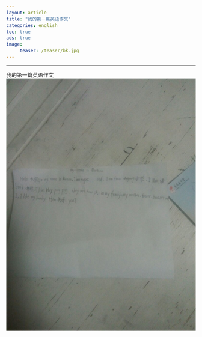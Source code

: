 ```yaml
---
layout: article
title: "我的第一篇英语作文"
categories: english
toc: true
ads: true
image:
     teaser: /teaser/bk.jpg
---
```


---

我的第一篇英语作文
![1](https://github.com/storage201602/storage201602/blob/master/chenyifan2016/_posts/english/2016-02-09-2254english.md/0209_55.jpg?raw=true)